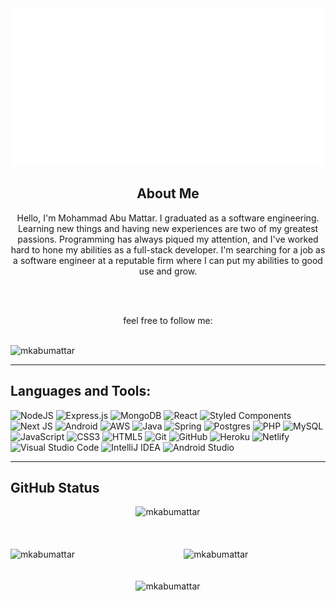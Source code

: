 <div align="center">
  <a href="https://mkabumattar.netlify.app/">
      <img src="./assets/img/Header.svg" alt="mkabumattar" />
  </a>
</div>


<div align="center">
<h2>About Me</h2>

<p>Hello, I'm Mohammad Abu Mattar. I graduated as a software engineering. Learning new things and having new experiences are two of my greatest passions. Programming has always piqued my attention, and I've worked hard to hone my abilities as a full-stack developer. I'm searching for a job as a software engineer at a reputable firm where I can put my abilities to good use and grow.</p>

<br>
<br>

feel free to follow me:

<div>
					<a href="https://mkabumattar.netlify.app/"><img src="https://img.shields.io/badge/My%20Portfolio-%23000000.svg?style=for-the-badge" alt=""></a>
					<a href="https://www.linkedin.com/in/mkabumattar/"><img src="https://img.shields.io/badge/linkedin-%230077B5.svg?style=for-the-badge&logo=linkedin&logoColor=white" alt=""></a>
          <a href="https://github.com/MKAbuMattar"><img src="https://img.shields.io/badge/github-%23121011.svg?style=for-the-badge&logo=github&logoColor=white" alt=""></a>
					<a href="https://codepen.io/MKAbuMattar"><img src="https://img.shields.io/badge/Codepen-000000?style=for-the-badge&logo=codepen&logoColor=white" alt=""></a>
					<a href="https://www.instagram.com/mkabumattar/"><img src="https://img.shields.io/badge/Instagram-%23E4405F.svg?style=for-the-badge&logo=Instagram&logoColor=white" alt=""></a>
					<a href="https://web.facebook.com/MKAbuMattar"><img src="https://img.shields.io/badge/Facebook-%231877F2.svg?style=for-the-badge&logo=Facebook&logoColor=white" alt=""></a>
      </div>
</div>

<img src="https://gpvc.arturio.dev/MKAbuMattar" alt="mkabumattar" />

***

## Languages and Tools:

![NodeJS](https://img.shields.io/badge/node.js-6DA55F?style=for-the-badge&logo=node.js&logoColor=white)
![Express.js](https://img.shields.io/badge/express.js-%23404d59.svg?style=for-the-badge&logo=express&logoColor=%2361DAFB)
![MongoDB](https://img.shields.io/badge/MongoDB-%234ea94b.svg?style=for-the-badge&logo=mongodb&logoColor=white)
![React](https://img.shields.io/badge/react-%2320232a.svg?style=for-the-badge&logo=react&logoColor=%2361DAFB)
![Styled Components](https://img.shields.io/badge/styled--components-DB7093?style=for-the-badge&logo=styled-components&logoColor=white)
![Next JS](https://img.shields.io/badge/Next-black?style=for-the-badge&logo=next.js&logoColor=white)
![Android](https://img.shields.io/badge/Android-3DDC84?style=for-the-badge&logo=android&logoColor=white)
![AWS](https://img.shields.io/badge/AWS-%23FF9900.svg?style=for-the-badge&logo=amazon-aws&logoColor=white)
![Java](https://img.shields.io/badge/java-%23ED8B00.svg?style=for-the-badge&logo=java&logoColor=white)
![Spring](https://img.shields.io/badge/spring-%236DB33F.svg?style=for-the-badge&logo=spring&logoColor=white)
![Postgres](https://img.shields.io/badge/postgres-%23316192.svg?style=for-the-badge&logo=postgresql&logoColor=white)
![PHP](https://img.shields.io/badge/php-%23777BB4.svg?style=for-the-badge&logo=php&logoColor=white)
![MySQL](https://img.shields.io/badge/mysql-%2300f.svg?style=for-the-badge&logo=mysql&logoColor=white)
![JavaScript](https://img.shields.io/badge/javascript-%23323330.svg?style=for-the-badge&logo=javascript&logoColor=%23F7DF1E)
![CSS3](https://img.shields.io/badge/css3-%231572B6.svg?style=for-the-badge&logo=css3&logoColor=white)
![HTML5](https://img.shields.io/badge/html5-%23E34F26.svg?style=for-the-badge&logo=html5&logoColor=white)
![Git](https://img.shields.io/badge/git-%23F05033.svg?style=for-the-badge&logo=git&logoColor=white)
![GitHub](https://img.shields.io/badge/github-%23121011.svg?style=for-the-badge&logo=github&logoColor=white)
![Heroku](https://img.shields.io/badge/heroku-%23430098.svg?style=for-the-badge&logo=heroku&logoColor=white)
![Netlify](https://img.shields.io/badge/netlify-%23000000.svg?style=for-the-badge&logo=netlify&logoColor=#00C7B7)
![Visual Studio Code](https://img.shields.io/badge/Visual%20Studio%20Code-0078d7.svg?style=for-the-badge&logo=visual-studio-code&logoColor=white)
![IntelliJ IDEA](https://img.shields.io/badge/IntelliJIDEA-000000.svg?style=for-the-badge&logo=intellij-idea&logoColor=white)
![Android Studio](https://img.shields.io/badge/Android%20Studio-3DDC84.svg?style=for-the-badge&logo=android-studio&logoColor=white)

***

## GitHub Status

<div>
<div align="center"> 
<img src="https://github-readme-streak-stats.herokuapp.com/?user=MKAbuMattar&theme=black-ice&hide_border=true&stroke=0000&background=060A0CD0" alt="mkabumattar" />

</div>

<br/>
<br/>
<br/>

<img align="left" width="45%" src="https://github-readme-stats.vercel.app/api?username=mkabumattar&theme=radical&show_icons=true" alt="mkabumattar" />

<img align="right" width="45%" src="https://github-readme-stats.vercel.app/api/top-langs/?username=mkabumattar&theme=radical&show_icons=true" alt="mkabumattar" />

<br/>
<br/>
<br/>

<div align="center" width="60%"> 
<img src="https://activity-graph.herokuapp.com/graph?username=MKAbuMattar&bg_color=0D1117&color=5BCDEC&line=5BCDEC&point=FFFFFF&hide_border=true" alt="mkabumattar" />
</div>

</div>


